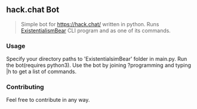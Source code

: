 ## **hack.chat Bot**

>Simple bot for https://hack.chat/ written in python.
Runs [ExistentialismBear](https://github.com/WhiteheadV/ExistentialistBear) CLI program and as one of its commands.

### **Usage**

Specify your directory paths to 'ExistentialsimBear' folder in main.py.
Run the bot(requires python3).
Use the bot by joining ?programming and typing |h to get a list of commands.

### **Contributing**

Feel free to contribute in any way.
